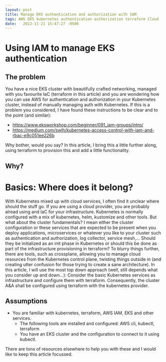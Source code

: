 ```yaml
---
layout: post
title: Manage EKS authentication and authorization with IAM
tags: AWS EKS kubernetes authentication authorization terraform Cloud
date:   2022-11-21 15:47:27 -0500
---
```

# Using IAM to manage EKS authentication

## The problem
You have a nice EKS cluster with beautifully crafted networking, managed with you favourite IaC (terraform in this article) and you are wondering how you can use AWS for authentication and authorization in your Kubernetes cluster, instead of manually managing auth with Kubernetes.
If this is a problem you considered, I have found these instructions to be clear and to the point (and similar):
* https://www.eksworkshop.com/beginner/091_iam-groups/intro/
* https://medium.com/swlh/kubernetes-access-control-with-iam-and-rbac-e9c051ee226b

Why bother, would you say?  In this article, I bring this a little further along, using terraform to provision this and add a little functionality.

## Why?


# Basics: Where does it belong?
With Kubernetes mixed up with cloud services, I often find it unclear where should the stuff go.  If you are using a cloud provider, you are probably alread using and IaC for your infrastructure.  Kubernetes is normally configured with a mix of kubernetes, helm, kustomize and other tools. But what about the cluster fundamentals?  I mean either the cluster configuration or these services that are expected to be present when you deploy applications, microservices or whatever you like to your cluster such as authentication and authorization, log collector, service mesh,... Should they be initialized as an init phase in Kubernetes or should this be done as part of the infrastructure provisioning in terraform?  To blurry things further, there are tools, such as crossplane, allowing you to manage cloud resources from the Kubernetes control plane, twisting things outside in (and creating utter confusion for those trying to create a sane architecture).
In this article, I will use the most top down approach (well, still depends what you consider up and down...):  Consider the basic Kubernetes services as infrastructure and configure them with terraform.  Consequently, the cluster A&A shall be configured using terraform with the kubernetes provider.


## Assumptions
* You are familiar with kubernetes, terraform, AWS IAM, EKS and other services.
  * The following tools are installed and configured: AWS cli, kubectl, terraform
  * You have an EKS cluster and the configuration to connect to it using kubectl.

There are tons of resources elsewhere to help you with these and I would like to keep this article focussed.


